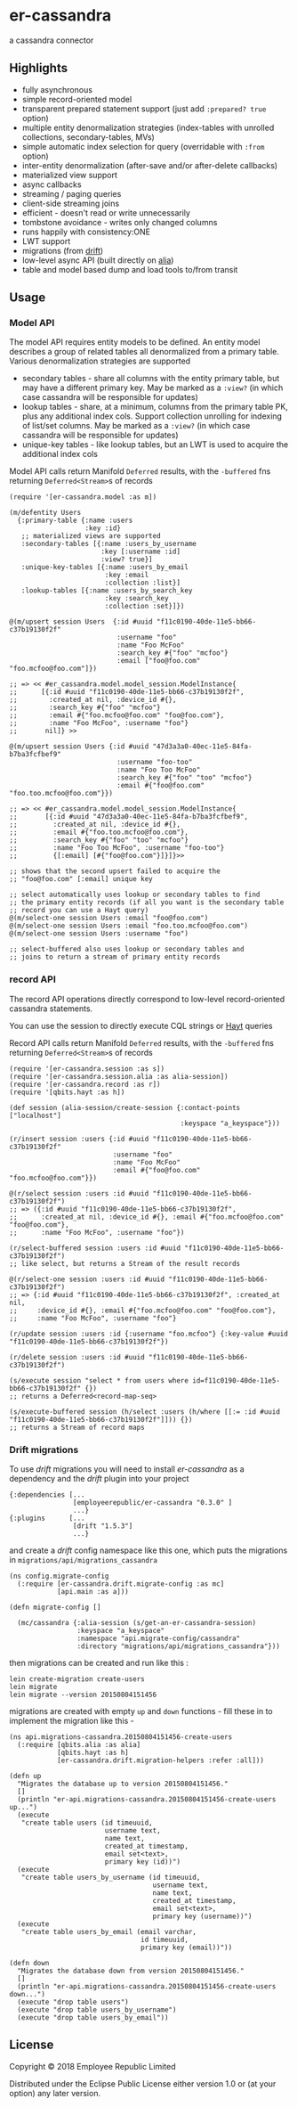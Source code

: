 # er-cassandra

a cassandra connector

## Highlights

* fully asynchronous
* simple record-oriented model
* transparent prepared statement support (just add `:prepared? true` option)
* multiple entity denormalization strategies (index-tables with unrolled collections, secondary-tables, MVs)
* simple automatic index selection for query (overridable with `:from` option)
* inter-entity denormalization (after-save and/or after-delete callbacks)
* materialized view support
* async callbacks
* streaming / paging queries
* client-side streaming joins
* efficient - doesn't read or write unnecessarily
* tombstone avoidance - writes only changed columns
* runs happily with consistency:ONE
* LWT support
* migrations (from [drift](https://github.com/macourtney/drift))
* low-level async API (built directly on [alia](https://github.com/mpenet/alia))
* table and model based dump and load tools to/from transit

## Usage

### Model API

The model API requires entity models to be defined. An entity model describes a group of
related tables all denormalized from a primary table. Various denormalization strategies
are supported

* secondary tables - share all columns with the entity primary table, but may have a different primary key. May be marked as a `:view?` (in which case cassandra will be responsible for updates)
* lookup tables - share, at a minimum, columns from the primary table PK, plus any additional index cols. Support collection unrolling for indexing of list/set columns. May be marked as a `:view?` (in which case cassandra will be responsible for updates)
* unique-key tables - like lookup tables, but an LWT is used to acquire the additional index cols

Model API calls return Manifold `Deferred` results, with the `-buffered` fns returning `Deferred<Stream>`s of records

```
(require '[er-cassandra.model :as m])

(m/defentity Users
  {:primary-table {:name :users
                   :key :id}
   ;; materialized views are supported
   :secondary-tables [{:name :users_by_username
                       :key [:username :id]
                       :view? true}]
   :unique-key-tables [{:name :users_by_email
                        :key :email
                        :collection :list}]
   :lookup-tables [{:name :users_by_search_key
                        :key :search_key
                        :collection :set}]})

@(m/upsert session Users  {:id #uuid "f11c0190-40de-11e5-bb66-c37b19130f2f"
                           :username "foo"
                           :name "Foo McFoo"
                           :search_key #{"foo" "mcfoo"}
                           :email ["foo@foo.com" "foo.mcfoo@foo.com"]})

;; => << #er_cassandra.model.model_session.ModelInstance{
;;      [{:id #uuid "f11c0190-40de-11e5-bb66-c37b19130f2f",
;;        :created_at nil, :device_id #{},
;;        :search_key #{"foo" "mcfoo"}
;;        :email #{"foo.mcfoo@foo.com" "foo@foo.com"},
;;        :name "Foo McFoo", :username "foo"}
;;       nil]} >>

@(m/upsert session Users {:id #uuid "47d3a3a0-40ec-11e5-84fa-b7ba3fcfbef9"
                           :username "foo-too"
                           :name "Foo Too McFoo"
                           :search_key #{"foo" "too" "mcfoo"}
                           :email #{"foo@foo.com" "foo.too.mcfoo@foo.com"}})

;; => << #er_cassandra.model.model_session.ModelInstance{
;;       [{:id #uuid "47d3a3a0-40ec-11e5-84fa-b7ba3fcfbef9",
;;         :created_at nil, :device_id #{},
;;         :email #{"foo.too.mcfoo@foo.com"},
;;         :search_key #{"foo" "too" "mcfoo"}
;;         :name "Foo Too McFoo", :username "foo-too"}
;;         {[:email] [#{"foo@foo.com"}]}]}>>

;; shows that the second upsert failed to acquire the
;; "foo@foo.com" [:email] unique key

;; select automatically uses lookup or secondary tables to find
;; the primary entity records (if all you want is the secondary table
;; record you can use a Hayt query)
@(m/select-one session Users :email "foo@foo.com")
@(m/select-one session Users :email "foo.too.mcfoo@foo.com")
@(m/select-one session Users :username "foo")

;; select-buffered also uses lookup or secondary tables and
;; joins to return a stream of primary entity records
```

### record API

The record API operations directly correspond to low-level record-oriented cassandra statements.

You can use the session to directly execute CQL strings or [Hayt](https://github.com/mpenet/hayt) queries

Record API calls return Manifold `Deferred` results, with the `-buffered` fns returning `Deferred<Stream>`s of records

```
(require '[er-cassandra.session :as s])
(require '[er-cassandra.session.alia :as alia-session])
(require '[er-cassandra.record :as r])
(require '[qbits.hayt :as h])

(def session (alia-session/create-session {:contact-points ["localhost"]
                                           :keyspace "a_keyspace"}))

(r/insert session :users {:id #uuid "f11c0190-40de-11e5-bb66-c37b19130f2f"
                          :username "foo"
                          :name "Foo McFoo"
                          :email #{"foo@foo.com" "foo.mcfoo@foo.com"}})

@(r/select session :users :id #uuid "f11c0190-40de-11e5-bb66-c37b19130f2f")
;; => ({:id #uuid "f11c0190-40de-11e5-bb66-c37b19130f2f",
;;      :created_at nil, :device_id #{}, :email #{"foo.mcfoo@foo.com" "foo@foo.com"},
;;      :name "Foo McFoo", :username "foo"})

(r/select-buffered session :users :id #uuid "f11c0190-40de-11e5-bb66-c37b19130f2f")
;; like select, but returns a Stream of the result records

@(r/select-one session :users :id #uuid "f11c0190-40de-11e5-bb66-c37b19130f2f")
;; => {:id #uuid "f11c0190-40de-11e5-bb66-c37b19130f2f", :created_at nil,
;;     :device_id #{}, :email #{"foo.mcfoo@foo.com" "foo@foo.com"},
;;     :name "Foo McFoo", :username "foo"}

(r/update session :users :id {:username "foo.mcfoo"} {:key-value #uuid "f11c0190-40de-11e5-bb66-c37b19130f2f"})

(r/delete session :users :id #uuid "f11c0190-40de-11e5-bb66-c37b19130f2f")

(s/execute session "select * from users where id=f11c0190-40de-11e5-bb66-c37b19130f2f" {})
;; returns a Deferred<record-map-seq>

(s/execute-buffered session (h/select :users (h/where [[:= :id #uuid "f11c0190-40de-11e5-bb66-c37b19130f2f"]])) {})
;; returns a Stream of record maps

```

### Drift migrations

To use _drift_ migrations you will need to install _er-cassandra_ as a
dependency and the _drift_ plugin into your
project

```
{:dependencies [...
                [employeerepublic/er-cassandra "0.3.0" ]
                ...}
{:plugins      [...
                [drift "1.5.3"]
                ...}
```

and create a _drift_ config namespace like this one, which puts the migrations in
`migrations/api/migrations_cassandra`

```
(ns config.migrate-config
  (:require [er-cassandra.drift.migrate-config :as mc]
            [api.main :as a]))

(defn migrate-config []

  (mc/cassandra {:alia-session (s/get-an-er-cassandra-session)
                 :keyspace "a_keyspace"
                 :namespace "api.migrate-config/cassandra"
                 :directory "migrations/api/migrations_cassandra"}))
```

then migrations can be created and run like this :

```
lein create-migration create-users
lein migrate
lein migrate --version 20150804151456

```

migrations are created with empty `up` and `down` functions - fill
these in to implement the migration like this -

```
(ns api.migrations-cassandra.20150804151456-create-users
  (:require [qbits.alia :as alia]
            [qbits.hayt :as h]
            [er-cassandra.drift.migration-helpers :refer :all]))

(defn up
  "Migrates the database up to version 20150804151456."
  []
  (println "er-api.migrations-cassandra.20150804151456-create-users up...")
  (execute
   "create table users (id timeuuid,
                        username text,
                        name text,
                        created_at timestamp,
                        email set<text>,
                        primary key (id))")
  (execute
   "create table users_by_username (id timeuuid,
                                    username text,
                                    name text,
                                    created_at timestamp,
                                    email set<text>,
                                    primary key (username))")
  (execute
   "create table users_by_email (email varchar,
                                 id timeuuid,
                                 primary key (email))"))

(defn down
  "Migrates the database down from version 20150804151456."
  []
  (println "er-api.migrations-cassandra.20150804151456-create-users down...")
  (execute "drop table users")
  (execute "drop table users_by_username")
  (execute "drop table users_by_email"))
```

## License

Copyright © 2018 Employee Republic Limited

Distributed under the Eclipse Public License either version 1.0 or (at
your option) any later version.

